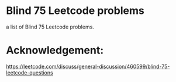 # Blind 75 Leetcode problems
a list of Blind 75 Leetcode problems.

# Acknowledgement: 
https://leetcode.com/discuss/general-discussion/460599/blind-75-leetcode-questions
